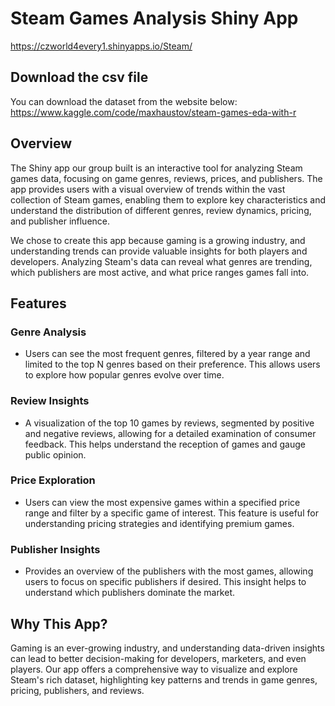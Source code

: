 # Steam Games Analysis Shiny App
https://czworld4every1.shinyapps.io/Steam/
## Download the csv file
You can download the dataset from the website below:
https://www.kaggle.com/code/maxhaustov/steam-games-eda-with-r

## Overview
The Shiny app our group built is an interactive tool for analyzing Steam games data, focusing on game genres, reviews, prices, and publishers. The app provides users with a visual overview of trends within the vast collection of Steam games, enabling them to explore key characteristics and understand the distribution of different genres, review dynamics, pricing, and publisher influence.

We chose to create this app because gaming is a growing industry, and understanding trends can provide valuable insights for both players and developers. Analyzing Steam's data can reveal what genres are trending, which publishers are most active, and what price ranges games fall into.

## Features

### Genre Analysis
- Users can see the most frequent genres, filtered by a year range and limited to the top N genres based on their preference. This allows users to explore how popular genres evolve over time.

### Review Insights
- A visualization of the top 10 games by reviews, segmented by positive and negative reviews, allowing for a detailed examination of consumer feedback. This helps understand the reception of games and gauge public opinion.

### Price Exploration
- Users can view the most expensive games within a specified price range and filter by a specific game of interest. This feature is useful for understanding pricing strategies and identifying premium games.

### Publisher Insights
- Provides an overview of the publishers with the most games, allowing users to focus on specific publishers if desired. This insight helps to understand which publishers dominate the market.

## Why This App?
Gaming is an ever-growing industry, and understanding data-driven insights can lead to better decision-making for developers, marketers, and even players. Our app offers a comprehensive way to visualize and explore Steam's rich dataset, highlighting key patterns and trends in game genres, pricing, publishers, and reviews.
